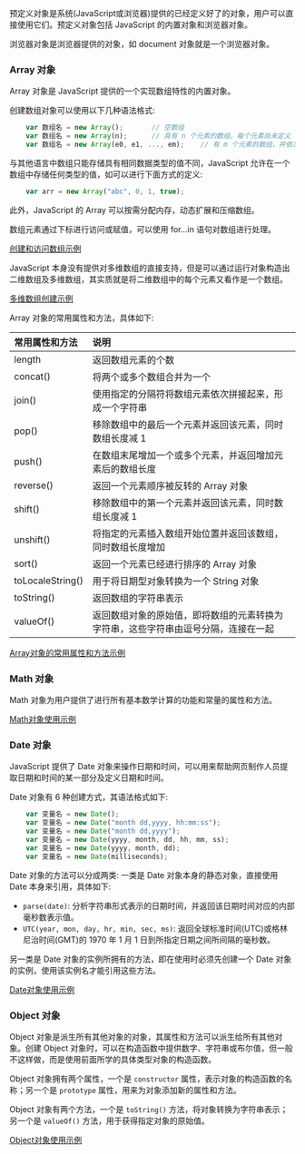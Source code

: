 
预定义对象是系统(JavaScript或浏览器)提供的已经定义好了的对象，用户可以直接使用它们。预定义对象包括 JavaScript 的内置对象和浏览器对象。

浏览器对象是浏览器提供的对象，如 document 对象就是一个浏览器对象。


### Array 对象

Array 对象是 JavaScript 提供的一个实现数组特性的内置对象。

创建数组对象可以使用以下几种语法格式:
```js
    var 数组名 = new Array();       // 空数组
    var 数组名 = new Array(n);      // 具有 n 个元素的数组，每个元素尚未定义
    var 数组名 = new Array(e0, e1, ..., em);    // 有 m 个元素的数组，并依次为每个元素赋值
```

与其他语言中数组只能存储具有相同数据类型的值不同，JavaScript 允许在一个数组中存储任何类型的值，如可以进行下面方式的定义:
```js
    var arr = new Array("abc", 0, 1, true);
```

此外，JavaScript 的 Array 可以按需分配内存，动态扩展和压缩数组。

数组元素通过下标进行访问或赋值，可以使用 for...in 语句对数组进行处理。

[创建和访问数组示例](t/02_array_access.html)

JavaScript 本身没有提供对多维数组的直接支持，但是可以通过运行对象构造出二维数组及多维数组，其实质就是将二维数组中的每个元素又看作是一个数组。

[多维数组创建示例](t/02_multiple_dimensions.html)

Array 对象的常用属性和方法，具体如下:

| 常用属性和方法 | 说明  |
|:--------------|:-----|
| length   | 返回数组元素的个数 |
| concat() | 将两个或多个数组合并为一个 |
| join()   | 使用指定的分隔符将数组元素依次拼接起来，形成一个字符串 |
| pop()    | 移除数组中的最后一个元素并返回该元素，同时数组长度减 1 |
| push()   | 在数组末尾增加一个或多个元素，并返回增加元素后的数组长度 |
| reverse() | 返回一个元素顺序被反转的 Array 对象 |
| shift() | 移除数组中的第一个元素并返回该元素，同时数组长度减 1 |
| unshift() | 将指定的元素插入数组开始位置并返回该数组，同时数组长度增加 |
| sort()  | 返回一个元素已经进行排序的 Array 对象 |
| toLocaleString() | 用于将日期型对象转换为一个 String 对象 |
| toString() | 返回数组的字符串表示 |
| valueOf() | 返回数组对象的原始值，即将数组的元素转换为字符串，这些字符串由逗号分隔，连接在一起 |

[Array对象的常用属性和方法示例](t/02_attribute_method.html)


### Math 对象

Math 对象为用户提供了进行所有基本数学计算的功能和常量的属性和方法。

[Math对象使用示例](t/02_math.html)


### Date 对象

JavaScript 提供了 Date 对象来操作日期和时间，可以用来帮助网页制作人员提取日期和时间的某一部分及定义日期和时间。

Date 对象有 6 种创建方式，其语法格式如下:
```js
    var 变量名 = new Date();
    var 变量名 = new Date("month dd,yyyy, hh:mm:ss");
    var 变量名 = new Date("month dd,yyyy");
    var 变量名 = new Date(yyyy, month, dd, hh, mm, ss);
    var 变量名 = new Date(yyyy, month, dd);
    var 变量名 = new Date(milliseconds);
```

Date 对象的方法可以分成两类: 一类是 Date 对象本身的静态对象，直接使用 Date 本身来引用，具体如下:
* `parse(date)`: 分析字符串形式表示的日期时间，并返回该日期时间对应的内部毫秒数表示值。
* `UTC(year, mon, day, hr, min, sec, ms)`: 返回全球标准时间(UTC)或格林尼治时间(GMT)的 1970 年 1 月 1 日到所指定日期之间所间隔的毫秒数。

另一类是 Date 对象的实例所拥有的方法，即在使用时必须先创建一个 Date 对象的实例，使用该实例名才能引用这些方法。

[Date对象使用示例](t/02_date.html)


### Object 对象

Object 对象是派生所有其他对象的对象，其属性和方法可以派生给所有其他对象。创建 Object 对象时，可以在构造函数中提供数字、字符串或布尔值，但一般不这样做，而是使用前面所学的具体类型对象的构造函数。

Object 对象拥有两个属性，一个是 `constructor` 属性，表示对象的构造函数的名称；另一个是 `prototype` 属性，用来为对象添加新的属性和方法。

Object 对象有两个方法，一个是 `toString()` 方法，将对象转换为字符串表示；另一个是 `valueOf()` 方法，用于获得指定对象的原始值。

[Object对象使用示例](t/02_object.html)
